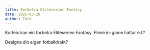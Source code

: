 ```yaml
---
title: Forbetra Eliteserien Fantasy
date: 2025-03-28
author: Tore
---
```



Korleis kan ein forbetra Eliteserien Fantasy. Fleire in-game hattar e.l.?

Designa din eigen fotballdrakt?
